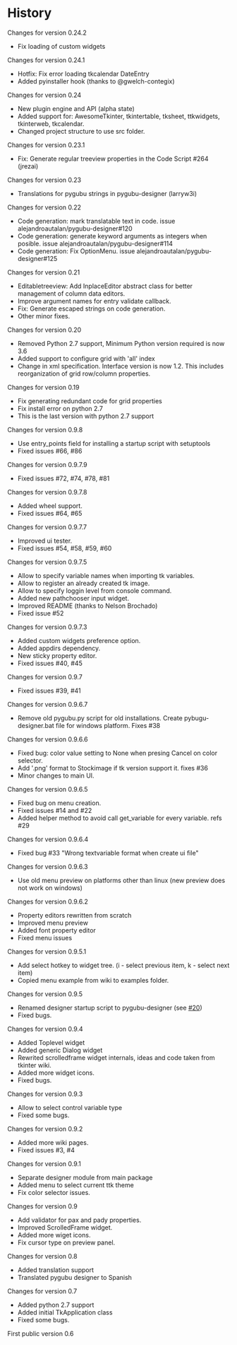 History
=======

Changes for version 0.24.2

  * Fix loading of custom widgets

Changes for version 0.24.1

  * Hotfix: Fix error loading tkcalendar DateEntry
  * Added pyinstaller hook (thanks to @gwelch-contegix)

Changes for version 0.24

  * New plugin engine and API (alpha state)
  * Added support for: AwesomeTkinter, tkintertable, tksheet, ttkwidgets,
    tkinterweb, tkcalendar.
  * Changed project structure to use src folder.

Changes for version 0.23.1

  * Fix: Generate regular treeview properties in the Code Script #264 (jrezai)
  
Changes for version 0.23

  * Translations for pygubu strings in pygubu-designer (larryw3i)

Changes for version 0.22

  * Code generation: mark translatable text in code. issue alejandroautalan/pygubu-designer#120
  * Code generation: generate keyword arguments as integers when posible. issue alejandroautalan/pygubu-designer#114
  * Code generation: Fix OptionMenu. issue alejandroautalan/pygubu-designer#125

Changes for version 0.21

  * Editabletreeview: Add InplaceEditor abstract class for better management of column data editors.
  * Improve argument names for entry validate callback.
  * Fix: Generate escaped strings on code generation.
  * Other minor fixes.

Changes for version 0.20

  * Removed Python 2.7 support, Minimum Python version required is now 3.6
  * Added support to configure grid with 'all' index
  * Change in xml specification. Interface version is now 1.2. This includes reorganization of grid row/column properties.

Changes for version 0.19

  * Fix generating redundant code for grid properties
  * Fix install error on python 2.7
  * This is the last version with python 2.7 support

Changes for version 0.9.8

  * Use entry_points field for installing a startup script with setuptools
  * Fixed issues #66, #86
  
Changes for version 0.9.7.9

  * Fixed issues #72, #74, #78, #81

Changes for version 0.9.7.8

  * Added wheel support.
  * Fixed issues #64, #65

Changes for version 0.9.7.7

  * Improved ui tester.
  * Fixed issues #54, #58, #59, #60

Changes for version 0.9.7.5

  * Allow to specify variable names when importing tk variables.
  * Allow to register an already created tk image.
  * Allow to specify loggin level from console command.
  * Added new pathchooser input widget.
  * Improved README (thanks to Nelson Brochado)
  * Fixed issue #52

Changes for version 0.9.7.3

  * Added custom widgets preference option.
  * Added appdirs dependency.
  * New sticky property editor.
  * Fixed issues #40, #45

Changes for version 0.9.7

  * Fixed issues #39, #41 

Changes for version 0.9.6.7

  * Remove old pygubu.py script for old installations.
    Create pybugu-designer.bat file for windows platform. Fixes #38

Changes for version 0.9.6.6

  * Fixed bug: color value setting to None when presing Cancel on color selector.
  * Add '.png' format to Stockimage if tk version support it. fixes #36
  * Minor changes to main UI.

Changes for version 0.9.6.5

  * Fixed bug on menu creation.
  * Fixed issues #14 and #22
  * Added helper method to avoid call get_variable for every variable. refs #29

Changes for version 0.9.6.4

  * Fixed bug #33 "Wrong textvariable format when create ui file"

Changes for version 0.9.6.3

  * Use old menu preview on platforms other than linux  (new preview does not work on windows)

Changes for version 0.9.6.2

  * Property editors rewritten from scratch
  * Improved menu preview
  * Added font property editor
  * Fixed menu issues

Changes for version 0.9.5.1

  * Add select hotkey to widget tree. (i - select previous item, k - select next item)
  * Copied menu example from wiki to examples folder.

Changes for version 0.9.5

  * Renamed designer startup script to pygubu-designer (see [#20](/../../issues/20))
  * Fixed bugs.

Changes for version 0.9.4

  * Added Toplevel widget
  * Added generic Dialog widget
  * Rewrited scrolledframe widget internals, ideas and code taken from tkinter wiki.
  * Added more widget icons.
  * Fixed bugs.

Changes for version 0.9.3
    
  * Allow to select control variable type
  * Fixed some bugs.

Changes for version 0.9.2

  * Added more wiki pages.
  * Fixed issues #3, #4

Changes for version 0.9.1

  * Separate designer module from main package
  * Added menu to select current ttk theme
  * Fix color selector issues.

Changes for version 0.9

  * Add validator for pax and pady properties.
  * Improved ScrolledFrame widget.
  * Added more wiget icons.
  * Fix cursor type on preview panel.

Changes for version 0.8

  * Added translation support
  * Translated pygubu designer to Spanish

Changes for version 0.7

  * Added python 2.7 support
  * Added initial TkApplication class
  * Fixed some bugs.

First public version 0.6
